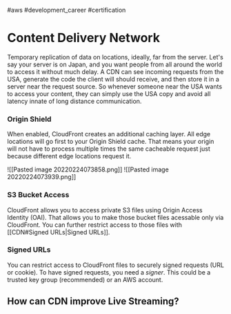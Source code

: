 #aws #development_career #certification 

# Content Delivery Network
Temporary replication of data on locations, ideally, far from the server. Let's say your server is on Japan, and you want people from all around the world to access it without much delay. A CDN can see incoming requests from the USA, generate the code the client will should receive, and then store it in a server near the request source. So whenever someone near the USA wants to access your content, they can simply use the USA copy and avoid all latency innate of long distance communication.

### Origin Shield
When enabled, CloudFront creates an additional caching layer. All edge locations will go first to your Origin Shield cache. That means your origin will not have to process multiple times the same cacheable request just because different edge locations request it.

![[Pasted image 20220224073858.png]]
![[Pasted image 20220224073939.png]]

### S3 Bucket Access
CloudFront allows you to access private S3 files using Origin Access Identity (OAI). That allows you to make those bucket files acessable only via CloudFront. You can further restrict access to those files with [[CDN#Signed URLs|Signed URLs]].

### Signed URLs
You can restrict access to CloudFront files to securely signed requests (URL or cookie). To have signed requests, you need a *signer*. This could be a trusted key group (recommended) or an AWS account.

## How can CDN improve Live Streaming?
